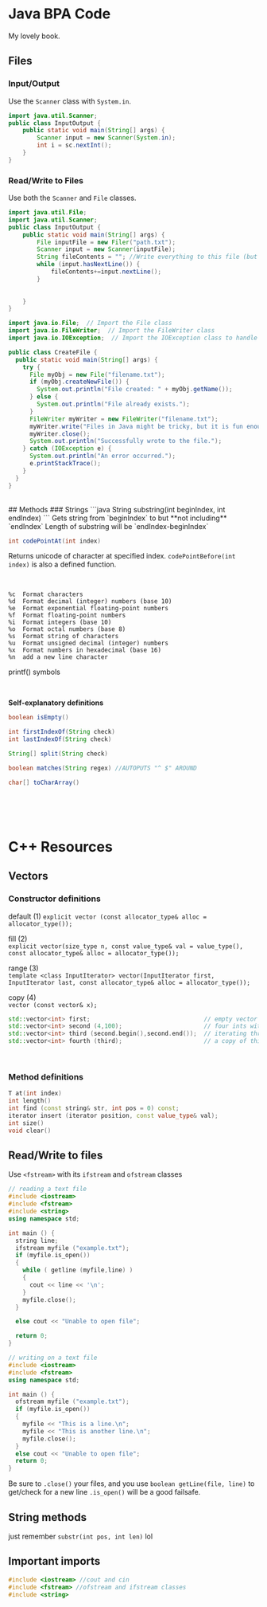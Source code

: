 # Java BPA Code

My lovely book.

## Files

### Input/Output

Use the `Scanner` class with `System.in`.

```java
import java.util.Scanner;
public class InputOutput {
    public static void main(String[] args) {
        Scanner input = new Scanner(System.in);
        int i = sc.nextInt();
    }
}
```

### Read/Write to Files

Use both the `Scanner` and `File` classes.

```java
import java.util.File;
import java.util.Scanner;
public class InputOutput {
    public static void main(String[] args) {
        File inputFile = new Filer("path.txt");
        Scanner input = new Scanner(inputFile);
        String fileContents = ""; //Write everything to this file (but no \n's)
        while (input.hasNextLine()) {
            fileContents+=input.nextLine();
        }
        
        
    }
}
```

```java
import java.io.File;  // Import the File class
import java.io.FileWriter;  // Import the FileWriter class
import java.io.IOException;  // Import the IOException class to handle errors

public class CreateFile {
  public static void main(String[] args) {
    try {
      File myObj = new File("filename.txt");
      if (myObj.createNewFile()) {
        System.out.println("File created: " + myObj.getName());
      } else {
        System.out.println("File already exists.");
      }
      FileWriter myWriter = new FileWriter("filename.txt");
      myWriter.write("Files in Java might be tricky, but it is fun enough!");
      myWriter.close();
      System.out.println("Successfully wrote to the file.");
    } catch (IOException e) {
      System.out.println("An error occurred.");
      e.printStackTrace();
    }
  }
}
```
<br />
## Methods
### Strings
```java
String substring(int beginIndex, int endIndex)
```
Gets string from `beginIndex` to but **not including** `endIndex`
Length of substring will be `endIndex-beginIndex`

<br />

```java
int codePointAt(int index) 
```
Returns unicode of character at specified index. `codePointBefore(int index)` is also a defined function.

<br />

```
%c 	Format characters
%d 	Format decimal (integer) numbers (base 10)
%e 	Format exponential floating-point numbers
%f 	Format floating-point numbers
%i 	Format integers (base 10)
%o 	Format octal numbers (base 8)
%s 	Format string of characters
%u 	Format unsigned decimal (integer) numbers
%x 	Format numbers in hexadecimal (base 16)
%n 	add a new line character
```
printf() symbols

<br />

**Self-explanatory definitions**
```java
boolean isEmpty()
```
```java
int firstIndexOf(String check)
int lastIndexOf(String check)
```
```java
String[] split(String check)
```
```java
boolean matches(String regex) //AUTOPUTS "^ $" AROUND
```
```java
char[] toCharArray()
```
<br /><br /><br />





# C++ Resources

## Vectors
### Constructor definitions
default (1)	
`explicit vector (const allocator_type& alloc = allocator_type());`

fill (2)	
`explicit vector(size_type n, const value_type& val = value_type(), const allocator_type& alloc = allocator_type());`

range (3)	
`template <class InputIterator> vector(InputIterator first, InputIterator last, const allocator_type& alloc = allocator_type());`

copy (4)	
`vector (const vector& x);`

```cpp
std::vector<int> first;                                // empty vector of ints
std::vector<int> second (4,100);                       // four ints with value 100
std::vector<int> third (second.begin(),second.end());  // iterating through second
std::vector<int> fourth (third);                       // a copy of third
```
<br />

### Method definitions

```cpp
T at(int index)
int length()
int find (const string& str, int pos = 0) const;
iterator insert (iterator position, const value_type& val);
int size()
void clear()
```



## Read/Write to files

Use `<fstream>` with its `ifstream` and `ofstream` classes
```cpp
// reading a text file
#include <iostream>
#include <fstream>
#include <string>
using namespace std;

int main () {
  string line;
  ifstream myfile ("example.txt");
  if (myfile.is_open())
  {
    while ( getline (myfile,line) )
    {
      cout << line << '\n';
    }
    myfile.close();
  }

  else cout << "Unable to open file"; 

  return 0;
}
```
```cpp
// writing on a text file
#include <iostream>
#include <fstream>
using namespace std;

int main () {
  ofstream myfile ("example.txt");
  if (myfile.is_open())
  {
    myfile << "This is a line.\n";
    myfile << "This is another line.\n";
    myfile.close();
  }
  else cout << "Unable to open file";
  return 0;
}
```
Be sure to `.close()` your files, and you use `boolean getLine(file, line)` to get/check for a new line `.is_open()` will be a good failsafe.

## String methods
just remember `substr(int pos, int len)` lol

## Important imports

```cpp
#include <iostream> //cout and cin
#include <fstream> //ofstream and ifstream classes
#include <string>
```
